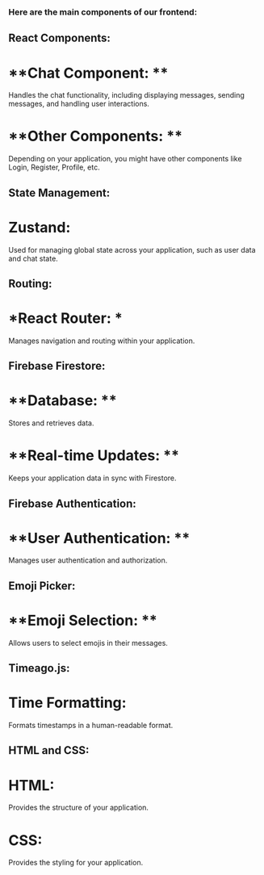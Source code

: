 ### **Here are the main components of our frontend:**


## **React Components:**


# **Chat Component: ** 

Handles the chat functionality, including displaying messages, sending messages, and handling user interactions.

# **Other Components: **

Depending on your application, you might have other components like Login, Register, Profile, etc.


## **State Management:**


# **Zustand:**

Used for managing global state across your application, such as user data and chat state.


## **Routing:**


# *React Router: *

Manages navigation and routing within your application.


## **Firebase Firestore:**


# **Database: **

Stores and retrieves data.

# **Real-time Updates: **

Keeps your application data in sync with Firestore.


## **Firebase Authentication:**


# **User Authentication: **

Manages user authentication and authorization.


## **Emoji Picker:**


# **Emoji Selection: **

Allows users to select emojis in their messages.


## **Timeago.js:**


# Time Formatting:

Formats timestamps in a human-readable format.


## **HTML and CSS:**


# HTML: 

Provides the structure of your application.

# CSS: 

Provides the styling for your application.
